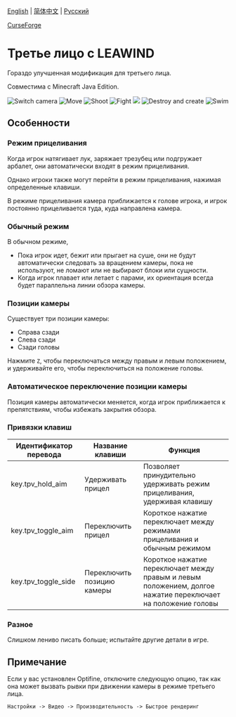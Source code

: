 [English](./README.en.md) | [简体中文](./README.md) | [Pусский](./README.ru.md)

[CurseForge](https://legacy.curseforge.com/minecraft/mc-mods/leawinds-third-person-perspective)

# Третье лицо с LEAWIND

Гораздо улучшенная модификация для третьего лица.

Совместима с Minecraft Java Edition.

![Switch camera](https://github.com/LEAWIND/Images/blob/main/repository/Third-Person-Perspective/switch_camera.gif?raw=true)
![Move](https://github.com/LEAWIND/Images/blob/main/repository/Third-Person-Perspective/move.gif?raw=true)
![Shoot](https://github.com/LEAWIND/Images/blob/main/repository/Third-Person-Perspective/shoot.gif?raw=true)
![Fight](https://github.com/LEAWIND/Images/blob/main/repository/Third-Person-Perspective/fight.gif?raw=true)
![](https://github.com/LEAWIND/Images/blob/main/repository/Third-Person-Perspective/fly.gif?raw=true)
![Destroy and create](https://github.com/LEAWIND/Images/blob/main/repository/Third-Person-Perspective/destroy-create.gif?raw=true)
![Swim](https://github.com/LEAWIND/Images/blob/main/repository/Third-Person-Perspective/swim.gif?raw=true)

## Особенности

### Режим прицеливания

Когда игрок натягивает лук, заряжает трезубец или подгружает арбалет, они автоматически входят в режим прицеливания.

Однако игроки также могут перейти в режим прицеливания, нажимая определенные клавиши.

В режиме прицеливания камера приближается к голове игрока, и игрок постоянно прицеливается туда, куда направлена камера.

### Обычный режим

В обычном режиме,

* Пока игрок идет, бежит или прыгает на суше, они не будут автоматически следовать за вращением камеры, пока не используют, не
  ломают или не выбирают блоки или сущности.
* Когда игрок плавает или летает с парами, их ориентация всегда будет параллельна линии обзора камеры.

### Позиции камеры

Существует три позиции камеры:

* Справа сзади
* Слева сзади
* Сзади головы

Нажмите `Z`, чтобы переключаться между правым и левым положением, и удерживайте его, чтобы переключиться на положение головы.

### Автоматическое переключение позиции камеры

Позиция камеры автоматически меняется, когда игрок приближается к препятствиям, чтобы избежать закрытия обзора.

### Привязки клавиш

| Идентификатор перевода | Название клавиши | Функция                              |
| ------------------- | ----------------- | ------------------------------------ |
| key.tpv_hold_aim    | Удерживать прицел | Позволяет принудительно удерживать режим прицеливания, удерживая клавишу |
| key.tpv_toggle_aim  | Переключить прицел | Короткое нажатие переключает между режимами прицеливания и обычным режимом |
| key.tpv_toggle_side | Переключить позицию камеры | Короткое нажатие переключает между правым и левым положением, долгое нажатие переключает на положение головы |

### Разное

Слишком лениво писать больше; испытайте другие детали в игре.

## Примечание

Если у вас установлен Optifine, отключите следующую опцию, так как она может вызвать рывки при движении камеры в режиме третьего
лица.

`Настройки -> Видео -> Производительность -> Быстрое рендеринг`
